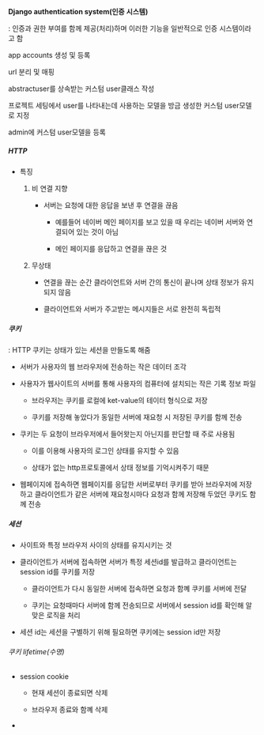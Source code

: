 **Django authentication system(인증 시스템)**

: 인증과 권한 부여를 함께 제공(처리)하며 이러한 기능을 일반적으로 인증 시스템이라고 함



app accounts 생성 및 등록

url 분리 및 매핑

abstractuser를 상속받는 커스텀 user클래스 작성

프로젝트 세팅에서 user를 나타내는데 사용하는 모델을 방금 생성한 커스텀 user모델로 지정

admin에 커스텀 user모델을 등록



##### HTTP

- 특징
  
  1. 비 연결 지향
     
     - 서버는 요청에 대한 응답을 보낸 후 연결을 끊음
       
       - 예를들어 네이버 메인 페이지를 보고 있을 때 우리는 네이버 서버와 연결되어 있는 것이 아님
       
       - 메인 페이지를 응답하고 연결을 끊은 것
  
  2. 무상태
     
     - 연결을 끊는 순간 클라이언트와 서버 간의 통신이 끝나며 상태 정보가 유지되지 않음
     
     - 클라이언트와 서버가 주고받는 메시지들은 서로 완전히 독립적



##### 쿠키

: HTTP 쿠키는 상태가 있는 세션을 만들도록 해줌

- 서버가 사용자의 웹 브라우저에 전송하는 작은 데이터 조각

- 사용자가 웹사이트의 서버를 통해 사용자의 컴퓨터에 설치되는 작은 기록 정보 파일
  
  - 브라우저는 쿠키를 로컬에 ket-value의 테이터 형식으로 저장
  
  - 쿠키를 저장해 놓았다가 동일한 서버에 재요청 시 저장된 쿠키를 함께 전송

- 쿠키는 두 요청이 브라우저에서 들어왓는지 아닌지를 판단할 때 주로 사용됨
  
  - 이를 이용해 사용자의 로그인 상태를 유지할 수 있음
  
  - 상태가 없는 http프로토콜에서 상태 정보를 기억시켜주기 때문

- 웹페이지에 접속하면 웹페이지를 응답한 서버로부터 쿠키를 받아 브라우저에 저장하고 클라이언트가 같은 서버에 재요청시마다 요청과 함께 저장해 두었던 쿠키도 함께 전송



##### 세션

- 사이트와 특정 브라우저 사이의 상태를 유지시키는 것

- 클라이언트가 서버에 접속하면 서버가 특정 세션id를 발급하고 클라이언트는 session id를 쿠키를 저장
  
  - 클라이언트가 다시 동일한 서버에 접속하면 요청과 함꼐 쿠키를 서버에 전달
  
  - 쿠키는 요청때마다 서버에 함께 전송되므로 서버에서 session id를 확인해 알맞은 로직을 처리

- 세션 id는 세션을 구별하기 위해 필요하면 쿠키에는 session id만 저장



###### 쿠키 lifetime(수명)

- session cookie
  
  - 현재 세션이 종료되면 삭제
  
  - 브라우저 종료와 함꼐 삭제

- 
